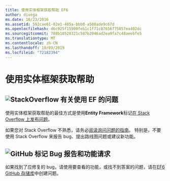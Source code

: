 ```yaml
---
title: 使用实体框架获取帮助 EF6
author: divega
ms.date: 10/23/2016
ms.assetid: 592cae61-02e1-485a-bbb0-a508ade9c67d
ms.openlocfilehash: d6c925f15900feb1c1f71c07656775857ea402dc
ms.sourcegitcommit: 708b18520321c587b2046ad2ea9fa7c48aeebfe5
ms.translationtype: MT
ms.contentlocale: zh-CN
ms.lasthandoff: 10/09/2019
ms.locfileid: "72182394"
---
```

# <a name="get-help-using-entity-framework"></a>使用实体框架获取帮助
## <a name="stackoverflowef6mediastackoverflowpng-questions-about-using-ef"></a>![StackOverflow](~/ef6/media/stackoverflow.png) 有关使用 EF 的问题  

使用实体框架获取帮助的最佳方式是使用**Entity Framework**标记[在 Stack Overflow 上发布问题](https://stackoverflow.com/questions/ask)。  

如果您对 Stack Overflow 不熟悉，请务必[阅读询问问题的指南](https://stackoverflow.com/help/asking)。 特别是，不要使用 Stack Overflow 来报告 bug、提出路线图问题或建议新功能。  

## <a name="github-markef6mediagithub-mark-32pxpng-bug-reports-and-feature-requests"></a>![GitHub 标记](~/ef6/media/github-mark-32px.png) Bug 报告和功能请求  

如果找到了应修复的 bug，请使用要查看的功能，或找不到答案的问题，请在[EF6 GitHub 存储库](https://github.com/aspnet/EntityFramework6/issues)中创建问题。

